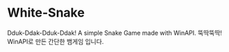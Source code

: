 # White-Snake
Dduk-Ddak-Dduk-Ddak! A simple Snake Game made with WinAPI.
뚝딱뚝딱! WinAPI로 만든 간단한 뱀게임 입니다.
